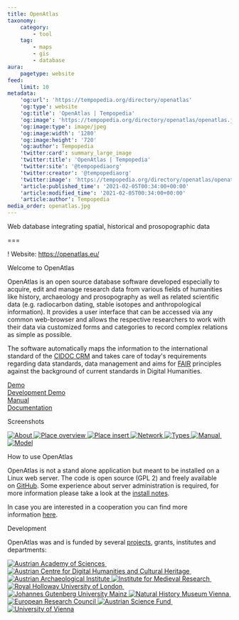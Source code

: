 ```yaml
---
title: OpenAtlas
taxonomy:
    category:
        - tool
    tag:
        - maps
        - gis
        - database
aura:
    pagetype: website
feed:
    limit: 10
metadata:
    'og:url': 'https://tempopedia.org/directory/openatlas'
    'og:type': website
    'og:title': 'OpenAtlas | Tempopedia'
    'og:image': 'https://tempopedia.org/directory/openatlas/openatlas.jpg'
    'og:image:type': image/jpeg
    'og:image:width': '1280'
    'og:image:height': '720'
    'og:author': Tempopedia
    'twitter:card': summary_large_image
    'twitter:title': 'OpenAtlas | Tempopedia'
    'twitter:site': '@tempopediaorg'
    'twitter:creator': '@tempopediaorg'
    'twitter:image': 'https://tempopedia.org/directory/openatlas/openatlas.jpg'
    'article:published_time': '2021-02-05T00:34:00+00:00'
    'article:modified_time': '2021-02-05T00:34:00+00:00'
    'article:author': Tempopedia
media_order: openatlas.jpg
---
```


Web database integrating spatial, historical and prosopographic data

===

! Website: https://openatlas.eu/

Welcome to OpenAtlas

OpenAtlas is an open source database software developed especially to acquire, edit and manage research data from various fields of humanities like history, archaeology and prosopography as well as related scientific data (e.g. radiocarbon dating, stable isotopes and anthropological information). It provides a user interface that can be accessed via any common web-browser and allows the respective researchers to work with their data via customized forms and categories to record complex relations as simple as possible.

The software automatically maps the information to the international standard of the [CIDOC CRM](http://www.cidoc-crm.org/) and takes care of today's requirements regarding data standards, data management and aims for [FAIR](https://www.force11.org/fairprinciples) principles against the background of current standards in Digital Humanities.

[Demo](https://demo.openatlas.eu/)\
[Development Demo](https://demo-dev.openatlas.eu/)\
[Manual](https://demo.openatlas.eu/static/manual)\
[Documentation](https://redmine.openatlas.eu/projects/uni/wiki)

Screenshots

[![About](https://openatlas.eu/static/images/screenshot/1_small.png) ](https://openatlas.eu/static/images/screenshot/1_big.png "About")[![Place overview](https://openatlas.eu/static/images/screenshot/2_small.png) ](https://openatlas.eu/static/images/screenshot/2_big.png "Place overview")[![Place insert](https://openatlas.eu/static/images/screenshot/3_small.png) ](https://openatlas.eu/static/images/screenshot/3_big.png "Place insert")[![Network](https://openatlas.eu/static/images/screenshot/4_small.png) ](https://openatlas.eu/static/images/screenshot/4_big.png "Network")[![Types](https://openatlas.eu/static/images/screenshot/5_small.png) ](https://openatlas.eu/static/images/screenshot/5_big.png "Types")[![Manual](https://openatlas.eu/static/images/screenshot/7_small.png) ](https://openatlas.eu/static/images/screenshot/7_big.png "Model")[![Model](https://openatlas.eu/static/images/screenshot/6_small.png)](https://openatlas.eu/static/images/screenshot/6_big.png "Model")

How to use OpenAtlas

OpenAtlas is not a stand alone application but meant to be installed on a Linux web server. The code is open source (GPL 2) and freely available on [GitHub](https://github.com/craws/OpenAtlas). Some experience about server administration is required, for more information please take a look at the [install notes](https://github.com/craws/OpenAtlas/blob/master/install.md).

In case you are interested in a cooperation you can find more information [here](https://openatlas.eu/cooperation).

Development

OpenAtlas was and is funded by several [projects](https://openatlas.eu/projects), grants, institutes and departments:

[![Austrian Academy of Sciences](https://openatlas.eu/static/images/institutes/oeaw.png "Austrian Academy of Sciences") ](https://www.oeaw.ac.at/)[![Austrian Centre for Digital Humanities and Cultural Heritage](https://openatlas.eu/static/images/institutes/acdh.png "Austrian Centre for Digital Humanities and Cultural Heritage") ](https://www.oeaw.ac.at/acdh/)[![Austrian Archaeological Institute](https://openatlas.eu/static/images/institutes/oeai.png "Austrian Archaeological Institute") ](https://www.oeaw.ac.at/oeai/)[![Institute for Medieval Research](https://openatlas.eu/static/images/institutes/imafo.png "Institute for Medieval Research") ](https://www.oeaw.ac.at/imafo/)[![Royal Holloway University of London](https://openatlas.eu/static/images/institutes/rhul.png "Royal Holloway University of London") ](https://www.royalholloway.ac.uk/)[![Johannes Gutenberg University Mainz](https://openatlas.eu/static/images/institutes/jug.png "Johannes Gutenberg University Mainz") ](https://www.uni-mainz.de/eng/index.php)[![Natural History Museum Vienna](https://openatlas.eu/static/images/institutes/nhm.jpg "Natural History Museum Vienna") ](https://www.nhm-wien.ac.at/)[![European Research Council](https://openatlas.eu/static/images/institutes/erc.png "European Research Council") ](https://erc.europa.eu/)[![Austrian Science Fund](https://openatlas.eu/static/images/institutes/fwf.png "Austrian Science Fund") ](https://www.fwf.ac.at/)[![University of Vienna](https://openatlas.eu/static/images/institutes/uni_vienna.png "University of Vienna")](https://www.univie.ac.at/)
